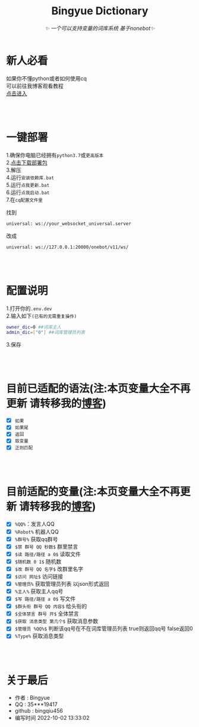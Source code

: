 <div align="center">

# Bingyue Dictionary
_✨ 一个可以支持变量的词库系统 基于nonebot✨_
    <br></br>
</div>

# 新人必看
如果你不懂python或者如何使用cq<br>
可以前往我博客观看教程<br>
[点击进入](http://blog.bingyue.top)<br>

<br></br>

# 一键部署
1.确保你电脑已经拥有``python3.7``或``更高版本``<br>
2.[点击下载部署包](https://github.com/bingqiu456/bingyue-dic/releases/download/0.9.6.1/bingyue-dic.beta0.9.6.1.zip)<br>
3.解压<br>
4.运行``安装依赖库.bat``<br>
5.运行``点我更新.bat``<br>
6.运行``点我启动.bat``<br>
7.在``cq配置文件里`` <br>

找到<br>
```bash
universal: ws://your_websocket_universal.server
```
改成
```bash
universal: ws://127.0.0.1:20000/onebot/v11/ws/
```

<br></br>

# 配置说明
1.打开你的``.env.dev``<br>
2.输入如下``(已有的无需重复操作)``<br>
```bash
owner_dic=0 ##词库主人
admin_dic=["0"] ##词库管理员列表
```
3.保存

<br></br>

# 目前已适配的语法(注:本页变量大全不再更新 请转移我的[博客](http://blog.bingyue.top))
- [x] ``如果``
- [x] ``如果尾``
- [x] ``返回``
- [x] ``取变量``   
- [x] ``正则匹配``

<br></br>

# 目前适配的变量(注:本页变量大全不再更新 请转移我的[博客](http://blog.bingyue.top))
- [x] ``%QQ%``：发言人QQ
- [x] ``%Robot%`` 机器人QQ
- [x] ``%群号%`` 获取qq群号
- [x] ``$禁 群号 QQ 秒数$`` 群里禁言
- [x] ``$读 路径/路径 a 0$`` 读取文件
- [x] ``$随机数 0 1$`` 随机数
- [x] ``$改 群号 QQ 名字$`` 改群里名字
- [x] ``$访问 网址$`` 访问链接
- [x] ``%管理员%`` 获取管理员列表 以json形式返回
- [x] ``%主人%`` 获取主人qq号
- [x] ``$写 路径/路径 a 0$`` 写文件
- [x] ``$群头衔 群号 QQ 内容$`` 给头衔的
- [x] ``$全体禁言 群号 开$`` 全体禁言
- [x] ``$获取 消息类型 第几个$`` 获取消息参数
- [x] ``$管理员 %QQ%$`` 判断该qq号在不在词库管理员列表 true则返回qq号 false返回0
- [x] ``%Type%`` 获取消息类型

<br></br>

# 关于最后

- 作者 : Bingyue
- QQ : 35***19417
- github : bingqiu456
- 编写时间 2022-10-02 13:33:02


